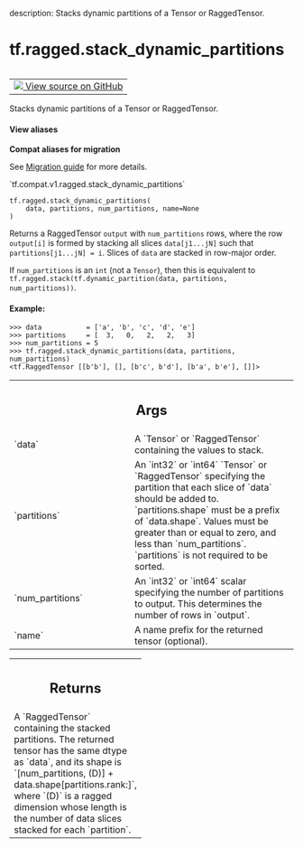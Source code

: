 description: Stacks dynamic partitions of a Tensor or RaggedTensor.

<div itemscope itemtype="http://developers.google.com/ReferenceObject">
<meta itemprop="name" content="tf.ragged.stack_dynamic_partitions" />
<meta itemprop="path" content="Stable" />
</div>

# tf.ragged.stack_dynamic_partitions

<!-- Insert buttons and diff -->

<table class="tfo-notebook-buttons tfo-api nocontent" align="left">
<td>
  <a target="_blank" href="https://github.com/tensorflow/tensorflow/blob/r2.4/tensorflow/python/ops/ragged/ragged_array_ops.py#L542-L642">
    <img src="https://www.tensorflow.org/images/GitHub-Mark-32px.png" />
    View source on GitHub
  </a>
</td>
</table>



Stacks dynamic partitions of a Tensor or RaggedTensor.

<section class="expandable">
  <h4 class="showalways">View aliases</h4>
  <p>
<b>Compat aliases for migration</b>
<p>See
<a href="https://www.tensorflow.org/guide/migrate">Migration guide</a> for
more details.</p>
<p>`tf.compat.v1.ragged.stack_dynamic_partitions`</p>
</p>
</section>

<pre class="devsite-click-to-copy prettyprint lang-py tfo-signature-link">
<code>tf.ragged.stack_dynamic_partitions(
    data, partitions, num_partitions, name=None
)
</code></pre>



<!-- Placeholder for "Used in" -->

Returns a RaggedTensor `output` with `num_partitions` rows, where the row
`output[i]` is formed by stacking all slices `data[j1...jN]` such that
`partitions[j1...jN] = i`.  Slices of `data` are stacked in row-major
order.

If `num_partitions` is an `int` (not a `Tensor`), then this is equivalent to
`tf.ragged.stack(tf.dynamic_partition(data, partitions, num_partitions))`.

#### Example:

```
>>> data           = ['a', 'b', 'c', 'd', 'e']
>>> partitions     = [  3,   0,   2,   2,   3]
>>> num_partitions = 5
>>> tf.ragged.stack_dynamic_partitions(data, partitions, num_partitions)
<tf.RaggedTensor [[b'b'], [], [b'c', b'd'], [b'a', b'e'], []]>
```

<!-- Tabular view -->
 <table class="responsive fixed orange">
<colgroup><col width="214px"><col></colgroup>
<tr><th colspan="2"><h2 class="add-link">Args</h2></th></tr>

<tr>
<td>
`data`
</td>
<td>
A `Tensor` or `RaggedTensor` containing the values to stack.
</td>
</tr><tr>
<td>
`partitions`
</td>
<td>
An `int32` or `int64` `Tensor` or `RaggedTensor` specifying the
partition that each slice of `data` should be added to. `partitions.shape`
must be a prefix of `data.shape`.  Values must be greater than or equal to
zero, and less than `num_partitions`. `partitions` is not required to be
sorted.
</td>
</tr><tr>
<td>
`num_partitions`
</td>
<td>
An `int32` or `int64` scalar specifying the number of
partitions to output.  This determines the number of rows in `output`.
</td>
</tr><tr>
<td>
`name`
</td>
<td>
A name prefix for the returned tensor (optional).
</td>
</tr>
</table>



<!-- Tabular view -->
 <table class="responsive fixed orange">
<colgroup><col width="214px"><col></colgroup>
<tr><th colspan="2"><h2 class="add-link">Returns</h2></th></tr>
<tr class="alt">
<td colspan="2">
A `RaggedTensor` containing the stacked partitions.  The returned tensor
has the same dtype as `data`, and its shape is
`[num_partitions, (D)] + data.shape[partitions.rank:]`, where `(D)` is a
ragged dimension whose length is the number of data slices stacked for
each `partition`.
</td>
</tr>

</table>

